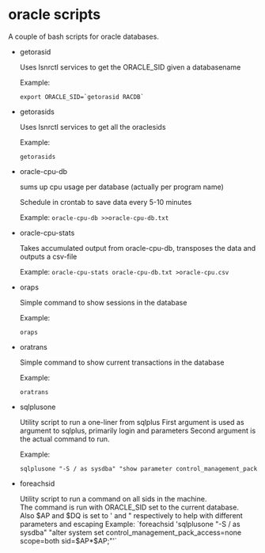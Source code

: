 oracle scripts
==========

A couple of bash scripts for oracle databases.


* getorasid

   Uses lsnrctl services to get the ORACLE_SID given a databasename

   Example:
   
    ``export ORACLE_SID=`getorasid RACDB`   ``

* getorasids

   Uses lsnrctl services to get all the oraclesids
   
   Example:
   
    `getorasids`

* oracle-cpu-db

   sums up cpu usage per database (actually per program name)

   Schedule in crontab to save data every 5-10 minutes

   Example:
    `oracle-cpu-db >>oracle-cpu-db.txt`

* oracle-cpu-stats

   Takes accumulated output from oracle-cpu-db, transposes the data and outputs a csv-file

   Example:
    `oracle-cpu-stats oracle-cpu-db.txt >oracle-cpu.csv`

* oraps

   Simple command to show sessions in the database

   Example:
   
    `oraps`

* oratrans

   Simple command to show current transactions in the database

   Example:
   
    `oratrans`

* sqlplusone

   Utility script to run a one-liner from sqlplus
   First argument is used as argument to sqlplus, primarily login and parameters
   Second argument is the actual command to run.

   Example:
   
    `sqlplusone "-S / as sysdba" "show parameter control_management_pack`

* foreachsid

   Utility script to run a command on all sids in the machine.  
   The command is run with ORACLE_SID set to the current database.  
   Also $AP and $DQ is set to ' and " respectively to help with different parameters and escaping  
   Example:  
    `foreachsid 'sqlplusone "-S / as sysdba" "alter system set control_management_pack_access=none scope=both sid=$AP*$AP;"'`



